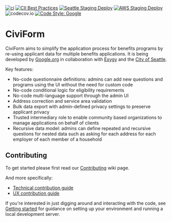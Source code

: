 [![ci](https://github.com/civiform/civiform/actions/workflows/push_tests.yaml/badge.svg)](https://github.com/civiform/civiform/actions/workflows/push_tests.yaml)
[![CII Best Practices](https://bestpractices.coreinfrastructure.org/projects/6008/badge)](https://bestpractices.coreinfrastructure.org/projects/6008)
[![Seattle Staging Deploy](https://github.com/seattle-uat/civiform-deploy/actions/workflows/deploy-staging.yml/badge.svg?branch=main)](https://github.com/seattle-uat/civiform-deploy/actions/workflows/deploy-staging.yml)
[![AWS Staging Deploy](https://github.com/civiform/civiform-staging-deploy/actions/workflows/aws_deploy.yaml/badge.svg?branch=main)](https://github.com/civiform/civiform-staging-deploy/actions/workflows/aws_deploy.yaml)
![codecov.io](https://codecov.io/github/civiform/civiform/coverage.svg?branch=main)
[![Code Style: Google](https://img.shields.io/badge/code%20style-google-blueviolet.svg)](https://google.github.io/styleguide/)

# CiviForm

CiviForm aims to simplify the application process for benefits programs by re-using applicant data
for multiple benefits applications. It is being developed by [Google.org](https://www.google.org/)
in collaboration with [Exygy](https://www.exygy.com/) and the [City of Seattle](https://www.seattle.gov/tech).

Key features:

- No-code questionnaire definitions: admins can add new questions and programs using the UI without the need for custom code
- No-code conditional logic for eligibility requirements
- No-code multi-language support through the admin UI
- Address correction and service area validation
- Bulk data export with admin-defined privacy settings to preserve applicant privacy
- Trusted intermediary role to enable community based organizations to manage applications on behalf of clients
- Recursive data model: admins can define repeated and recursive questions for nested data such as asking for each address for each employer of each member of a household

## Contributing

To get started please first read our
[Contributing](https://docs.civiform.us/contributor-guide/developer-guide/technical-contribution-guide#getting-up-to-speed) wiki page.

And more specifically:

- [Technical contribution guide](https://docs.civiform.us/contributor-guide/developer-guide)
- [UX contribution guide](https://docs.civiform.us/contributor-guide/ui-ux-guide)

If you're interested in just digging around and interacting with the code, see
[Getting started](https://docs.civiform.us/contributor-guide/developer-guide/getting-started) for guidance on
setting up your environment and running a local development server.
